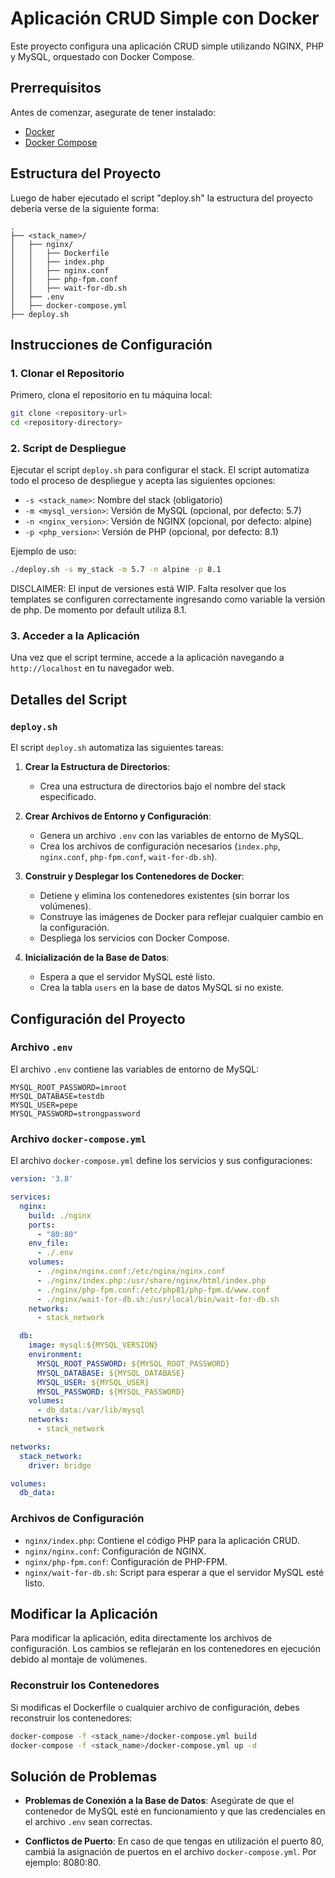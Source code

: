 # Aplicación CRUD Simple con Docker

Este proyecto configura una aplicación CRUD simple utilizando NGINX, PHP y MySQL, orquestado con Docker Compose.

## Prerrequisitos

Antes de comenzar, asegurate de tener instalado:

- [Docker](https://docs.docker.com/get-docker/)
- [Docker Compose](https://docs.docker.com/compose/install/)

## Estructura del Proyecto

Luego de haber ejecutado el script "deploy.sh" la estructura del proyecto debería verse de la siguiente forma:

```
.
├── <stack_name>/
│   ├── nginx/
│   │   ├── Dockerfile
│   │   ├── index.php
│   │   ├── nginx.conf
│   │   ├── php-fpm.conf
│   │   ├── wait-for-db.sh
│   ├── .env
│   ├── docker-compose.yml
├── deploy.sh
```

## Instrucciones de Configuración

### 1. Clonar el Repositorio

Primero, clona el repositorio en tu máquina local:

```bash
git clone <repository-url>
cd <repository-directory>
```

### 2. Script de Despliegue

Ejecutar el script `deploy.sh` para configurar el stack. El script automatiza todo el proceso de despliegue y acepta las siguientes opciones:

- `-s <stack_name>`: Nombre del stack (obligatorio)
- `-m <mysql_version>`: Versión de MySQL (opcional, por defecto: 5.7)
- `-n <nginx_version>`: Versión de NGINX (opcional, por defecto: alpine)
- `-p <php_version>`: Versión de PHP (opcional, por defecto: 8.1)

Ejemplo de uso:

```bash
./deploy.sh -s my_stack -m 5.7 -n alpine -p 8.1
```

DISCLAIMER: El input de versiones está WIP. Falta resolver que los templates se configuren correctamente ingresando como variable la versión de php. De momento por default utiliza 8.1. 

### 3. Acceder a la Aplicación

Una vez que el script termine, accede a la aplicación navegando a `http://localhost` en tu navegador web.

## Detalles del Script

### `deploy.sh`

El script `deploy.sh` automatiza las siguientes tareas:

1. **Crear la Estructura de Directorios**:
   - Crea una estructura de directorios bajo el nombre del stack especificado.

2. **Crear Archivos de Entorno y Configuración**:
   - Genera un archivo `.env` con las variables de entorno de MySQL.
   - Crea los archivos de configuración necesarios (`index.php`, `nginx.conf`, `php-fpm.conf`, `wait-for-db.sh`).

3. **Construir y Desplegar los Contenedores de Docker**:
   - Detiene y elimina los contenedores existentes (sin borrar los volúmenes).
   - Construye las imágenes de Docker para reflejar cualquier cambio en la configuración.
   - Despliega los servicios con Docker Compose.

4. **Inicialización de la Base de Datos**:
   - Espera a que el servidor MySQL esté listo.
   - Crea la tabla `users` en la base de datos MySQL si no existe.

## Configuración del Proyecto

### Archivo `.env`

El archivo `.env` contiene las variables de entorno de MySQL:

```
MYSQL_ROOT_PASSWORD=imroot
MYSQL_DATABASE=testdb
MYSQL_USER=pepe
MYSQL_PASSWORD=strongpassword
```

### Archivo `docker-compose.yml`

El archivo `docker-compose.yml` define los servicios y sus configuraciones:

```yaml
version: '3.8'

services:
  nginx:
    build: ./nginx
    ports:
      - "80:80"
    env_file:
      - ./.env
    volumes:
      - ./nginx/nginx.conf:/etc/nginx/nginx.conf
      - ./nginx/index.php:/usr/share/nginx/html/index.php
      - ./nginx/php-fpm.conf:/etc/php81/php-fpm.d/www.conf
      - ./nginx/wait-for-db.sh:/usr/local/bin/wait-for-db.sh
    networks:
      - stack_network

  db:
    image: mysql:${MYSQL_VERSION}
    environment:
      MYSQL_ROOT_PASSWORD: ${MYSQL_ROOT_PASSWORD}
      MYSQL_DATABASE: ${MYSQL_DATABASE}
      MYSQL_USER: ${MYSQL_USER}
      MYSQL_PASSWORD: ${MYSQL_PASSWORD}
    volumes:
      - db_data:/var/lib/mysql
    networks:
      - stack_network

networks:
  stack_network:
    driver: bridge

volumes:
  db_data:
```

### Archivos de Configuración

- `nginx/index.php`: Contiene el código PHP para la aplicación CRUD.
- `nginx/nginx.conf`: Configuración de NGINX.
- `nginx/php-fpm.conf`: Configuración de PHP-FPM.
- `nginx/wait-for-db.sh`: Script para esperar a que el servidor MySQL esté listo.

## Modificar la Aplicación

Para modificar la aplicación, edita directamente los archivos de configuración. Los cambios se reflejarán en los contenedores en ejecución debido al montaje de volúmenes.

### Reconstruir los Contenedores

Si modificas el Dockerfile o cualquier archivo de configuración, debes reconstruir los contenedores:

```bash
docker-compose -f <stack_name>/docker-compose.yml build
docker-compose -f <stack_name>/docker-compose.yml up -d
```

## Solución de Problemas

- **Problemas de Conexión a la Base de Datos**:
  Asegúrate de que el contenedor de MySQL esté en funcionamiento y que las credenciales en el archivo `.env` sean correctas.

- **Conflictos de Puerto**:
En caso de que tengas en utilización el puerto 80, cambiá la asignación de puertos en el archivo `docker-compose.yml`. Por ejemplo: 8080:80.